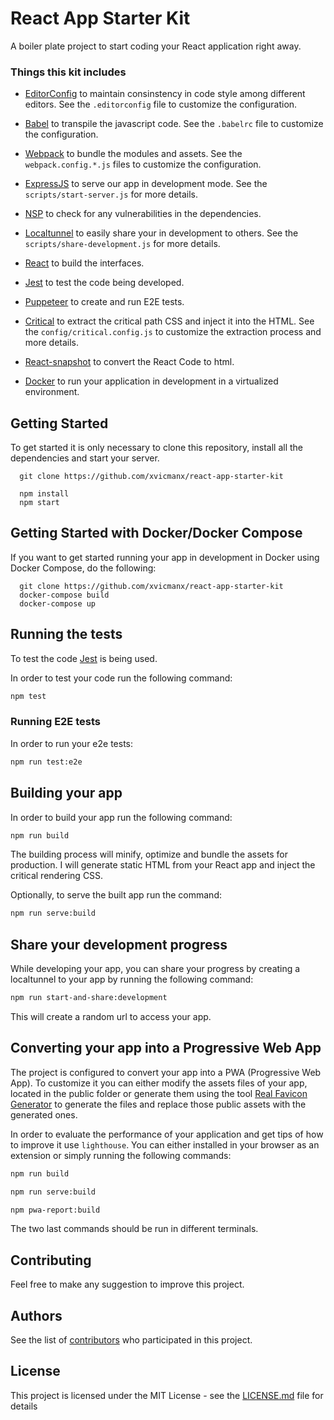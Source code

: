 # React App Starter Kit

A boiler plate project to start coding your React application right away.

### Things this kit includes

* [EditorConfig](http://editorconfig.org/) to maintain consinstency in code style among different editors. See the `.editorconfig` file to customize the configuration.

* [Babel](https://babeljs.io/) to transpile the javascript code. See the `.babelrc` file to customize the configuration.

* [Webpack](https://webpack.js.org/) to bundle the modules and assets. See the `webpack.config.*.js` files to customize the configuration.

* [ExpressJS](https://expressjs.com/) to serve our app in development mode. See the `scripts/start-server.js` for more details.

* [NSP](https://nodesecurity.io/) to check for any vulnerabilities in the dependencies.


* [Localtunnel](https://github.com/localtunnel/localtunnel) to easily share your in development to others.
See the `scripts/share-development.js` for more details.

* [React](https://reactjs.org/) to build the interfaces.

* [Jest](https://facebook.github.io/jest/) to test the code being developed.

* [Puppeteer](https://github.com/GoogleChrome/puppeteer) to create and run E2E tests.

* [Critical](https://github.com/addyosmani/critical) to extract the critical path CSS  and inject it into  the HTML. See the `config/critical.config.js` to customize the extraction process and more details.

* [React-snapshot](https://github.com/geelen/react-snapshot) to convert the React Code to html.

* [Docker](https://www.docker.com/) to run your application in development in a virtualized environment.



## Getting Started

To get started it is only necessary to clone this repository, install all the dependencies and start your server.

```
  git clone https://github.com/xvicmanx/react-app-starter-kit

  npm install
  npm start
```


## Getting Started with Docker/Docker Compose

If you want to get started running your app in development in Docker using Docker Compose, do the following:

```
  git clone https://github.com/xvicmanx/react-app-starter-kit
  docker-compose build
  docker-compose up
```

## Running the tests

To test the code [Jest](https://facebook.github.io/jest/) is being used.

In order to test your code run the following command: 
```bash
npm test
```

### Running E2E tests
  In order to run your e2e tests: 
  ```bash
  npm run test:e2e
  ```


## Building your app

In order to build your app run the following command: 
```bash
npm run build
```

The building process will minify, optimize and bundle the assets for production. I will generate static HTML from your React app and inject the critical rendering CSS.

Optionally, to serve the built app run the command: 
```bash
npm run serve:build
```

## Share your development progress

While developing your app, you can share your progress by creating a localtunnel to your app by running the following command: 
```bash
npm run start-and-share:development
```

This will create a random url to access your app.

## Converting your app into a Progressive Web App

The project is configured to convert your app into a PWA (Progressive Web App).
To customize it you can either modify the assets files of your app, located in the public folder or generate them using the tool [Real Favicon Generator](https://realfavicongenerator.net/) to generate the files and replace those public assets with the generated ones.


In order to evaluate the performance of your application and get tips of how to improve it use `lighthouse`. You can either installed in your browser as an extension or simply running the following commands:

```bash
npm run build

npm run serve:build

npm pwa-report:build

```

The two last commands should be run in different terminals.


## Contributing

Feel free to make any suggestion to improve this project.


## Authors

See the list of [contributors](https://github.com/xvicmanx/react-app-starter-kit/contributors) who participated in this project.

## License

This project is licensed under the MIT License - see the [LICENSE.md](LICENSE.md) file for details
